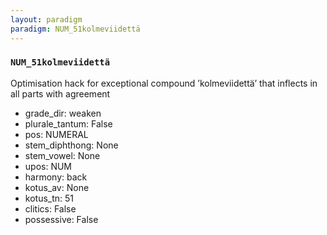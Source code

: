 ```yaml
---
layout: paradigm
paradigm: NUM_51kolmeviidettä
---
```

### ` NUM_51kolmeviidettä `

Optimisation hack for exceptional compound ’kolmeviidettä’ that inflects in all parts with agreement
* grade_dir: weaken
* plurale_tantum: False
* pos: NUMERAL
* stem_diphthong: None
* stem_vowel: None
* upos: NUM
* harmony: back
* kotus_av: None
* kotus_tn: 51
* clitics: False
* possessive: False
